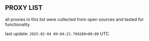 ## PROXY LIST

all proxies in this list were collected from open sources and tested for functionality

last update: `2025-02-04 09:04:21.799280+00:00` UTC